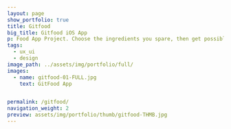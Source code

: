 ```yaml
---
layout: page
show_portfolio: true
title: Gitfood
big_title: Gitfood iOS App
p: Food App Project. Choose the ingredients you spare, then get possible fantastic and tasty recipes.
tags:
  - ux_ui
  - design
image_path: ../assets/img/portfolio/full/
images:
  - name: gitfood-01-FULL.jpg
    text: GitFood App


permalink: /gitfood/
navigation_weight: 2
preview: assets/img/portfolio/thumb/gitfood-THMB.jpg
---
```

